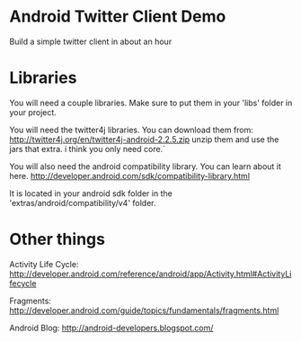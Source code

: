 Android Twitter Client Demo
============

Build a simple twitter client in about an hour



Libraries
=========
You will need a couple libraries.  Make sure to put them in your 'libs' folder in your project.

You will need the twitter4j libraries.  You can download them from:
http://twitter4j.org/en/twitter4j-android-2.2.5.zip
    unzip them and use the jars that extra. i think you only need core.`


You will also need the android compatibility library. You can learn about it here.
http://developer.android.com/sdk/compatibility-library.html

It is located in your android sdk folder in the 'extras/android/compatibility/v4' folder.


Other things
============
Activity Life Cycle:
http://developer.android.com/reference/android/app/Activity.html#ActivityLifecycle

Fragments:
http://developer.android.com/guide/topics/fundamentals/fragments.html

Android Blog:
http://android-developers.blogspot.com/


